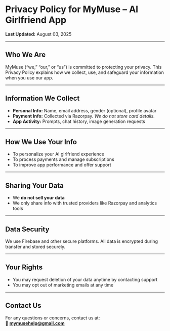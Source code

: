# Privacy Policy for MyMuse – AI Girlfriend App

**Last Updated:** August 03, 2025

---

## Who We Are

MyMuse (“we,” “our,” or “us”) is committed to protecting your privacy. This Privacy Policy explains how we collect, use, and safeguard your information when you use our app.

---

## Information We Collect

- **Personal Info:** Name, email address, gender (optional), profile avatar  
- **Payment Info:** Collected via Razorpay. *We do not store card details.*  
- **App Activity:** Prompts, chat history, image generation requests  

---

## How We Use Your Info

- To personalize your AI girlfriend experience  
- To process payments and manage subscriptions  
- To improve app performance and offer support  

---

## Sharing Your Data

- We **do not sell your data**  
- We only share info with trusted providers like Razorpay and analytics tools  

---

## Data Security

We use Firebase and other secure platforms. All data is encrypted during transfer and stored securely.

---

## Your Rights

- You may request deletion of your data anytime by contacting support  
- You may opt out of marketing emails at any time  

---

## Contact Us

For any questions or concerns, contact us at:  
📧 **mymusehelp@gmail.com**

